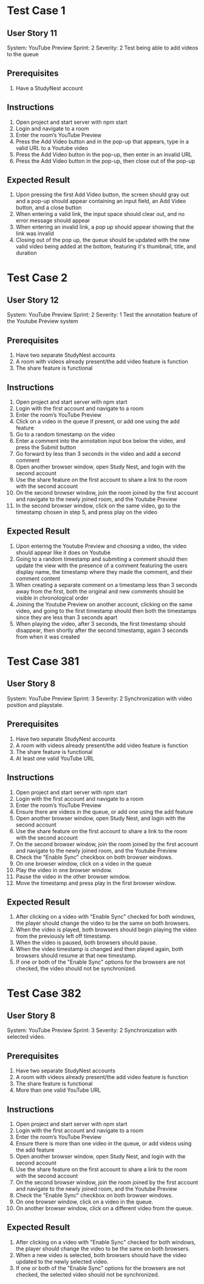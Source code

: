 # Test Case 1
## User Story 11
System: YouTube Preview
Sprint: 2
Severity: 2
Test being able to add videos to the queue 

## Prerequisites
1. Have a StudyNest account

## Instructions
1. Open project and start server with npm start
2. Login and navigate to a room
3. Enter the room’s YouTube Preview
4. Press the Add Video button and in the pop-up that appears, type in a valid URL to a Youtube video
5. Press the Add Video button in the pop-up, then enter in an invalid URL
6. Press the Add Video button in the pop-up, then close out of the pop-up

## Expected Result
1. Upon pressing the first Add Video button, the screen should gray out and a pop-up should appear containing an input field, an Add Video button, and a close button
2. When entering a valid link, the input space should clear out, and no error message should appear
3. When entering an invalid link, a pop up should appear showing that the link was invalid
4. Closing out of the pop up, the queue should be updated with the new valid video being added at the bottom, featuring it's thumbnail, title, and duration



# Test Case 2
## User Story 12
System: YouTube Preview
Sprint: 2
Severity: 1
Test the annotation feature of the Youtube Preview system

## Prerequisites
1. Have two separate StudyNest accounts
2. A room with videos already present/the add video feature is function
3. The share feature is functional

## Instructions
1. Open project and start server with npm start
2. Login with the first account and navigate to a room
3. Enter the room’s YouTube Preview
4. Click on a video in the queue if present, or add one using the add feature
5. Go to a random timestamp on the video
6. Enter a comment into the annotation input box below the video, and press the Submit button
7. Go forward by less than 3 seconds in the video and add a second comment
8. Open another browser window, open Study Nest, and login with the second account
9. Use the share feature on the first account to share a link to the room with the second account
10. On the second browser window, join the room joined by the first account and navigate to the newly joined room, and the Youtube Preview
11. In the second browser window, click on the same video, go to the timestamp chosen in step 5, and press play on the video

## Expected Result
1. Upon entering the Youtube Preview and choosing a video, the video should appear like it does on Youtube
2. Going to a random timestamp and submiting a comment should then update the view with the presence of a comment featuring the users display name, the timestamp where they made the comment, and their comment content 
3. When creating a separate comment on a timestamp less than 3 seconds away from the first, both the original and new comments should be visible in chronological order
4. Joining the Youtube Preview on another account, clicking on the same video, and going to the first timestamp should then both the timestamps since they are less than 3 seconds apart
5. When playing the video, after 3 seconds, the first timestamp should disappear, then shortly after the second timestamp, again 3 seconds from when it was created



# Test Case 381
## User Story 8
System: YouTube Preview
Sprint: 3
Severity: 2
Synchronization with video position and playstate.

## Prerequisites
1. Have two separate StudyNest accounts
2. A room with videos already present/the add video feature is function
3. The share feature is functional
4. At least one valid YouTube URL

## Instructions
1. Open project and start server with npm start
2. Login with the first account and navigate to a room
3. Enter the room’s YouTube Preview
4. Ensure there are videos in the queue, or add one using the add feature
5. Open another browser window, open Study Nest, and login with the second account
6. Use the share feature on the first account to share a link to the room with the second account
7. On the second browser window, join the room joined by the first account and navigate to the newly joined room, and the Youtube Preview
8. Check the "Enable Sync" checkbox on both browser windows.
9. On one browser window, click on a video in the queue
10. Play the video in one browser window.
11. Pause the video in the other browser window.
12. Move the timestamp and press play in the first browser window.

## Expected Result
1. After clicking on a video with "Enable Sync" checked for both windows, the player should change the video to be the same on both browsers.
2. When the video is played, both browsers should begin playing the video from the previously left off timestamp.
3. When the video is paused, both browsers should pause.
4. When the video timestamp is changed and then played again, both browsers should resume at that new timestamp.
5. If one or both of the "Enable Sync" options for the browsers are not checked, the video should not be synchronized.

# Test Case 382
## User Story 8
System: YouTube Preview
Sprint: 3
Severity: 2
Synchronization with selected video.

## Prerequisites
1. Have two separate StudyNest accounts
2. A room with videos already present/the add video feature is function
3. The share feature is functional
4. More than one valid YouTube URL

## Instructions
1. Open project and start server with npm start
2. Login with the first account and navigate to a room
3. Enter the room’s YouTube Preview
4. Ensure there is more than one video in the queue, or add videos using the add feature
5. Open another browser window, open Study Nest, and login with the second account
6. Use the share feature on the first account to share a link to the room with the second account
7. On the second browser window, join the room joined by the first account and navigate to the newly joined room, and the Youtube Preview
8. Check the "Enable Sync" checkbox on both browser windows.
9. On one browser window, click on a video in the queue.
10. On another browser window, click on a different video from the queue.

## Expected Result
1. After clicking on a video with "Enable Sync" checked for both windows, the player should change the video to be the same on both browsers.
2. When a new video is selected, both browsers should have the video updated to the newly selected video.
4. If one or both of the "Enable Sync" options for the browsers are not checked, the selected video should not be synchronized.